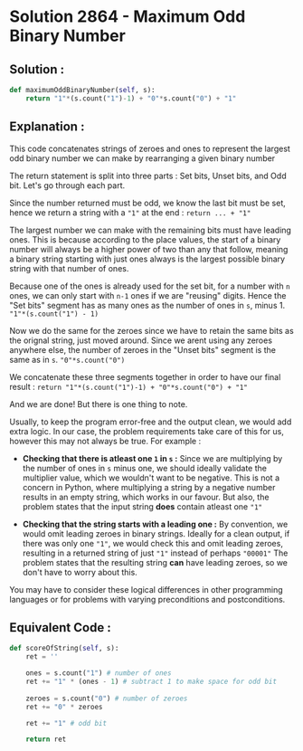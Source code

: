 # Solution 2864 - Maximum Odd Binary Number

## Solution : 

```python
def maximumOddBinaryNumber(self, s):
    return "1"*(s.count("1")-1) + "0"*s.count("0") + "1"
```

## Explanation : 

This code concatenates strings of zeroes and ones to represent the largest odd binary number we can make by rearranging a given binary number

The return statement is split into three parts : Set bits, Unset bits, and Odd bit. Let's go through each part.

Since the number returned must be odd, we know the last bit must be set, hence we return a string with a `"1"` at the end : `return ... + "1"`

The largest number we can make with the remaining bits must have leading ones. This is because according to the place values, the start of a binary number will always be a higher power of two than any that follow, meaning a binary string starting with just ones always is the largest possible binary string with that number of ones.

Because one of the ones is already used for the set bit, for a number with `n` ones, we can only start with `n-1` ones if we are "reusing" digits. Hence the "Set bits" segment has as many ones as the number of ones in `s`, minus 1. `"1"*(s.count("1") - 1)`

Now we do the same for the zeroes since we have to retain the same bits as the orignal string, just moved around. Since we arent using any zeroes anywhere else, the number of zeroes in the "Unset bits" segment is the same as in `s`. `"0"*s.count("0")`

We concatenate these three segments together in order to have our final result : `return "1"*(s.count("1")-1) + "0"*s.count("0") + "1"`

And we are done! But there is one thing to note.

Usually, to keep the program error-free and the output clean, we would add extra logic. In our case, the problem requirements take care of this for us, however this may not always be true. For example : 

- **Checking that there is atleast one `1` in `s` :**
    Since we are multiplying by the number of ones in `s` minus one, we should ideally validate the multiplier value, which we wouldn't want to be negative.
    This is not a concern in Python, where multiplying a string by a negative number results in an empty string, which works in our favour. 
    But also, the problem states that the input string **does** contain atleast one `"1"`

- **Checking that the string starts with a leading one :**
    By convention, we would omit leading zeroes in binary strings. 
    Ideally for a clean output, if there was only one `"1"`, we would check this and omit leading zeroes, resulting in a returned string of just `"1"` instead of perhaps `"00001"`
    The problem states that the resulting string **can** have leading zeroes, so we don't have to worry about this.

You may have to consider these logical differences in other programming languages or for problems with varying preconditions and postconditions.

## Equivalent Code : 

```python
def scoreOfString(self, s):
    ret = ''

    ones = s.count("1") # number of ones
    ret += "1" * (ones - 1) # subtract 1 to make space for odd bit 
    
    zeroes = s.count("0") # number of zeroes
    ret += "0" * zeroes

    ret += "1" # odd bit

    return ret
```